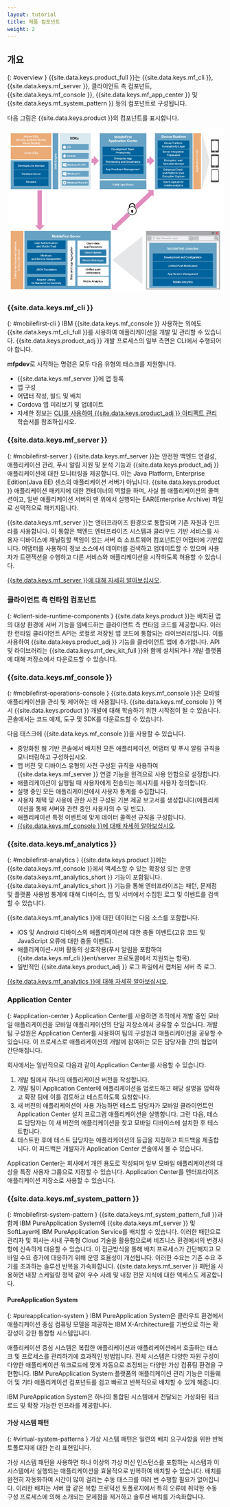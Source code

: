 ```yaml
---
layout: tutorial
title: 제품 컴포넌트
weight: 2
---
```

<!-- NLS_CHARSET=UTF-8 -->
## 개요
{: #overview }
{{site.data.keys.product_full }}는 {{site.data.keys.mf_cli }}, {{site.data.keys.mf_server }}, 클라이언트 측 컴포넌트, {{site.data.keys.mf_console }}, {{site.data.keys.mf_app_center }} 및 {{site.data.keys.mf_system_pattern }} 등의 컴포넌트로 구성됩니다.

다음 그림은 {{site.data.keys.product }}의 컴포넌트를 표시합니다. 

![{{site.data.keys.product }} 솔루션의 아키텍처](architecture.jpg)

### {{site.data.keys.mf_cli }}
{: #mobilefirst-cli }
IBM {{site.data.keys.mf_console }} 사용하는 외에도 {{site.data.keys.mf_cli_full }}를 사용하여 애플리케이션을 개발 및 관리할 수 있습니다. {{site.data.keys.product_adj }} 개발 프로세스의 일부 측면은 CLI에서 수행되어야 합니다.

**mfpdev**로 시작하는 명령은 모두 다음 유형의 태스크를 지원합니다.

* {{site.data.keys.mf_server }}에 앱 등록
* 앱 구성
* 어댑터 작성, 빌드 및 배치
* Cordova 앱 미리보기 및 업데이트
* 자세한 정보는 [CLI를 사용하여 {{site.data.keys.product_adj }} 아티팩트 관리](../../application-development/using-mobilefirst-cli-to-manage-mobilefirst-artifacts/) 학습서를 참조하십시오. 

### {{site.data.keys.mf_server }}
{: #mobilefirst-server }
{{site.data.keys.mf_server }}는 안전한 백엔드 연결성, 애플리케이션 관리, 푸시 알림 지원 및 분석 기능과 {{site.data.keys.product_adj }} 애플리케이션에 대한 모니터링을 제공합니다. 이는 Java Platform, Enterprise Edition(Java EE) 센스의 애플리케이션 서버가 아닙니다. {{site.data.keys.product }} 애플리케이션 패키지에 대한 컨테이너의 역할을 하며, 사실 웹 애플리케이션의 콜렉션이고, 일반 애플리케이션 서버의 맨 위에서 실행되는 EAR(Enterprise Archive) 파일로 선택적으로 패키지됩니다.

{{site.data.keys.mf_server }}는 엔터프라이즈 환경으로 통합되며 기존 자원과 인프라를 사용합니다. 이 통합은 백엔드 엔터프라이즈 시스템과 클라우드 기반 서비스를 사용자 디바이스에 채널링할 책임이 있는 서버 측 소프트웨어 컴포넌트인 어댑터에 기반합니다. 어댑터를 사용하여 정보 소스에서 데이터를 검색하고 업데이트할 수 있으며 사용자가 트랜잭션을 수행하고 다른 서비스와 애플리케이션을 시작하도록 허용할 수 있습니다. 

[{{site.data.keys.mf_server }}에 대해 자세히 알아보십시오](server).

### 클라이언트 측 런타임 컴포넌트
{: #client-side-runtime-components }
{{site.data.keys.product }}는 배치된 앱의 대상 환경에 서버 기능을 임베드하는 클라이언트 측 런타임 코드를 제공합니다. 이러한 런타임 클라이언트 API는 로컬로 저장된 앱 코드에 통합되는 라이브러리입니다. 이를 사용하여 {{site.data.keys.product_adj }} 기능을 클라이언트 앱에 추가합니다. API 및 라이브러리는 {{site.data.keys.mf_dev_kit_full }}와 함께 설치되거나 개발 플랫폼에 대해 저장소에서 다운로드할 수 있습니다. 

### {{site.data.keys.mf_console }}
{: #mobilefirst-operations-console }
{{site.data.keys.mf_console }}은 모바일 애플리케이션을 관리 및 제어하는 데 사용됩니다. {{site.data.keys.mf_console }} 역시 {{site.data.keys.product }} 개발에 대해 학습하기 위한 시작점이 될 수 있습니다. 콘솔에서는 코드 예제, 도구 및 SDK를 다운로드할 수 있습니다.

다음 태스크에 {{site.data.keys.mf_console }}을 사용할 수 있습니다.

* 중앙화된 웹 기반 콘솔에서 배치된 모든 애플리케이션, 어댑터 및 푸시 알림 규칙을 모니터링하고 구성하십시오.
* 앱 버전 및 디바이스 유형의 사전 구성된 규칙을 사용하여 {{site.data.keys.mf_server }} 연결 기능을 원격으로 사용 안함으로 설정합니다. 
* 애플리케이션이 실행될 때 사용자에게 전송되는 메시지를 사용자 정의합니다.
* 실행 중인 모든 애플리케이션에서 사용자 통계를 수집합니다.
* 사용자 채택 및 사용에 관한 사전 구성된 기본 제공 보고서를 생성합니다(애플리케이션을 통해 서버와 관련 중인 사용자의 수 및 빈도). 
* 애플리케이션 특정 이벤트에 맞게 데이터 콜렉션 규칙을 구성합니다.
* [{{site.data.keys.mf_console }}에 대해 자세히 알아보십시오](console).

### {{site.data.keys.mf_analytics }}
{: #mobilefirst-analytics }
{{site.data.keys.product }}에는 {{site.data.keys.mf_console }}에서 액세스할 수 있는 확장성 있는 운영 {{site.data.keys.mf_analytics_short }} 기능이 포함됩니다. {{site.data.keys.mf_analytics_short }} 기능을 통해 엔터프라이즈는 패턴, 문제점 및 플랫폼 사용법 통계에 대해 디바이스, 앱 및 서버에서 수집된 로그 및 이벤트를 검색할 수 있습니다. 

{{site.data.keys.mf_analytics }}에 대한 데이터는 다음 소스를 포함합니다.

* iOS 및 Android 디바이스의 애플리케이션에 대한 충돌 이벤트(고유 코드 및 JavaScript 오류에 대한 충돌 이벤트).
* 애플리케이션-서버 활동의 상호작용(푸시 알림을 포함하여 {{site.data.keys.mf_cli }}ent/server 프로토콜에서 지원되는 항목).
* 일반적인 {{site.data.keys.product_adj }} 로그 파일에서 캡처된 서버 측 로그.

[{{site.data.keys.mf_analytics }}에 대해 자세히 알아보십시오](../../analytics).

### Application Center
{: #application-center }
Application Center를 사용하면 조직에서 개발 중인 모바일 애플리케이션을 모바일 애플리케이션의 단일 저장소에서 공유할 수 있습니다. 개발 팀 구성원은 Application Center를 사용하여 팀의 구성원과 애플리케이션을 공유할 수 있습니다. 이 프로세스로 애플리케이션의 개발에 참여하는 모든 담당자들 간의 협업이 간단해집니다. 

회사에서는 일반적으로 다음과 같이 Application Center를 사용할 수 있습니다. 

1. 개발 팀에서 하나의 애플리케이션 버전을 작성합니다. 
2. 개발 팀이 Application Center에 애플리케이션을 업로드하고 해당 설명을 입력하고 확장 팀에 이를 검토하고 테스트하도록 요청합니다. 
3. 새 버전의 애플리케이션이 사용 가능하면 테스트 담당자가 모바일 클라이언트인 Application Center 설치 프로그램 애플리케이션을 실행합니다. 그런 다음, 테스트 담당자는 이 새 버전의 애플리케이션을 찾고 모바일 디바이스에 설치한 후 테스트합니다. 
4. 테스트한 후에 테스트 담당자는 애플리케이션의 등급을 지정하고 피드백을 제출합니다. 이 피드백은 개발자가 Application Center 콘솔에서 볼 수 있습니다. 

Application Center는 회사에서 개인 용도로 작성되며 일부 모바일 애플리케이션의 대상을 특정 사용자 그룹으로 지정할 수 있습니다. Application Center를 엔터프라이즈 애플리케이션 저장소로 사용할 수 있습니다. 

### {{site.data.keys.mf_system_pattern }}
{: #mobilefirst-system-pattern }
{{site.data.keys.mf_system_pattern_full }}과 함께 IBM PureApplication System에 {{site.data.keys.mf_server }} 및 SoftLayer에 IBM PureApplication Service를 배치할 수 있습니다. 이러한 패턴으로 관리자 및 회사는 사내 구축형 Cloud 기술을 활용함으로써 비즈니스 환경에서의 변경사항에 신속하게 대응할 수 있습니다. 이 접근방식을 통해 배치 프로세스가 간단해지고 모바일 수요 증가에 대응하기 위해 운영 효율성이 개선됩니다. 이러한 수요는 기존 수요 주기를 초과하는 솔루션 반복을 가속화합니다. {{site.data.keys.mf_server }} 패턴을 사용하면 내장 스케일링 정책 같이 우수 사례 및 내장 전문 지식에 대한 액세스도 제공합니다.

#### PureApplication System
{: #pureapplication-system }
IBM PureApplication System은 클라우드 환경에서 애플리케이션 중심 컴퓨팅 모델을 제공하는 IBM X-Architecture를 기반으로 하는 확장성이 강한 통합형 시스템입니다. 

애플리케이션 중심 시스템은 복잡한 애플리케이션과 애플리케이션에서 호출하는 태스크 및 프로세스를 관리하기에 효과적인 방법입니다. 전체 시스템은 다양한 자원 구성이 다양한 애플리케이션 워크로드에 맞게 자동으로 조정되는 다양한 가상 컴퓨팅 환경을 구현합니다. IBM PureApplication System 플랫폼의 애플리케이션 관리 기능은 미들웨어 및 기타 애플리케이션 컴포넌트를 쉽고 빠르고 반복적으로 배치할 수 있게 해줍니다.

IBM PureApplication System은 하나의 통합된 시스템에서 전달되는 가상화된 워크로드 및 확장 가능한 인프라를 제공합니다. 

#### 가상 시스템 패턴
{: #virtual-system-patterns }
가상 시스템 패턴은 일련의 배치 요구사항을 위한 반복 토폴로지에 대한 논리 표현입니다. 

가상 시스템 패턴을 사용하면 하나 이상의 가상 머신 인스턴스를 포함하는 시스템과 이 시스템에서 실행되는 애플리케이션을 효율적으로 반복하여 배치할 수 있습니다. 배치를 완전히 자동화하여 시간이 많이 걸리는 수동 태스크를 여러 번 수행할 필요가 없어집니다. 이러한 배치는 서버 팜 같은 복합 프로덕션 토폴로지에서 특히 오류에 취약한 수동 구성 프로세스에 의해 소개되는 문제점을 제거하고 솔루션 배치를 가속화합니다.
